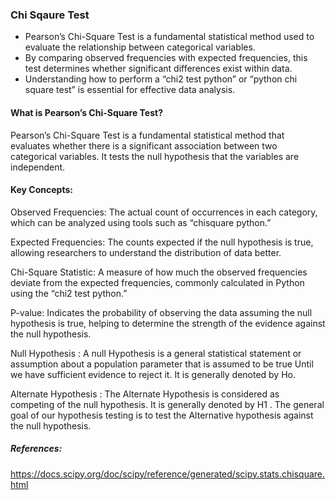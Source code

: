 ### Chi Sqaure Test
- Pearson’s Chi-Square Test is a fundamental statistical method used to evaluate the relationship between categorical variables.
- By comparing observed frequencies with expected frequencies, this test determines whether significant differences exist within data.
- Understanding how to perform a “chi2 test python” or “python chi square test” is essential for effective data analysis.

#### What is Pearson’s Chi-Square Test?
Pearson’s Chi-Square Test is a fundamental statistical method that evaluates whether there is a significant association between two categorical variables.
It tests the null hypothesis that the variables are independent.

#### Key Concepts:
Observed Frequencies: The actual count of occurrences in each category, which can be analyzed using tools such as “chisquare python.”

Expected Frequencies: The counts expected if the null hypothesis is true, allowing researchers to understand the distribution of data better.

Chi-Square Statistic: A measure of how much the observed frequencies deviate from the expected frequencies, commonly calculated in Python using the “chi2 test python.”

P-value: Indicates the probability of observing the data assuming the null hypothesis is true, helping to determine the strength of the evidence against the null hypothesis.

Null Hypothesis : A null Hypothesis is a general statistical statement or assumption about a population parameter that is assumed to be true Until we have sufficient evidence to reject it. It is generally denoted by Ho.

Alternate Hypothesis : The Alternate Hypothesis is considered as competing of the null hypothesis. It is generally denoted by H1 . The general goal of our hypothesis testing is to test the Alternative hypothesis against the null hypothesis.

##### References:
https://docs.scipy.org/doc/scipy/reference/generated/scipy.stats.chisquare.html
